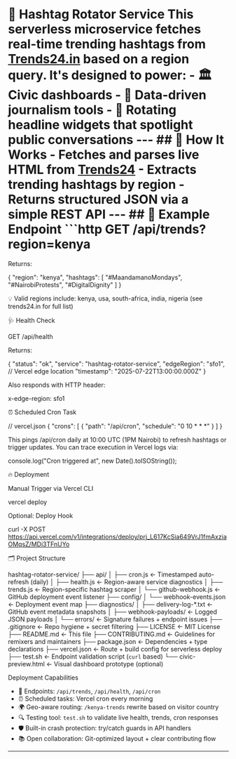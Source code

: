 
# 📡 Hashtag Rotator Service This serverless microservice fetches **real-time trending hashtags** from [Trends24.in](https://trends24.in) based on a region query. It's designed to power: - 🏛️ Civic dashboards - 📰 Data-driven journalism tools - 🎯 Rotating headline widgets that spotlight public conversations --- ## 🔧 How It Works - Fetches and parses live HTML from [Trends24](https://trends24.in) - Extracts trending hashtags by region - Returns structured JSON via a simple REST API --- ## 🧪 Example Endpoint ```http GET /api/trends?region=kenya 

Returns:

{ "region": "kenya", "hashtags": [ "#MaandamanoMondays", "#NairobiProtests", "#DigitalDignity" ] } 

💡 Valid regions include: kenya, usa, south-africa, india, nigeria (see trends24.in for full list)

🩺 Health Check

GET /api/health 

Returns:

{ "status": "ok", "service": "hashtag-rotator-service", "edgeRegion": "sfo1", // Vercel edge location "timestamp": "2025-07-22T13:00:00.000Z" } 

Also responds with HTTP header:

x-edge-region: sfo1 

⏰ Scheduled Cron Task

// vercel.json { "crons": [ { "path": "/api/cron", "schedule": "0 10 * * *" } ] } 

This pings /api/cron daily at 10:00 UTC (1PM Nairobi) to refresh hashtags or trigger updates.
You can trace execution in Vercel logs via:

console.log("Cron triggered at", new Date().toISOString()); 

🔥 Deployment

Manual Trigger via Vercel CLI

vercel deploy 

Optional: Deploy Hook

curl -X POST https://api.vercel.com/v1/integrations/deploy/prj_L617KcSia649VrJ1fmAxziaOMqsZ/MDi3TFnUYo 

🗂️ Project Structure

hashtag-rotator-service/
├── api/
│   ├── cron.js               ← Timestamped auto-refresh (daily)
│   ├── health.js             ← Region-aware service diagnostics
│   ├── trends.js             ← Region-specific hashtag scraper
│   └── github-webhook.js     ← GitHub deployment event listener
├── config/
│   └── webhook-events.json   ← Deployment event map
├── diagnostics/
│   ├── delivery-log-*.txt    ← GitHub event metadata snapshots
│   ├── webhook-payloads/     ← Logged JSON payloads
│   └── errors/               ← Signature failures + endpoint issues
├── .gitignore                ← Repo hygiene + secret filtering
├── LICENSE                   ← MIT License
├── README.md                 ← This file
├── CONTRIBUTING.md           ← Guidelines for remixers and maintainers
├── package.json              ← Dependencies + type declarations
├── vercel.json               ← Route + build config for serverless deploy
├── test.sh                   ← Endpoint validation script (`curl` based)
└── civic-preview.html        ← Visual dashboard prototype (optional)

Deployment Capabilities

- 💬 Endpoints: `/api/trends`, `/api/health`, `/api/cron`
- ⏰ Scheduled tasks: Vercel cron every morning
- 🌍 Geo-aware routing: `/kenya-trends` rewrite based on visitor country
- 🔍 Testing tool: `test.sh` to validate live health, trends, cron responses
- 🛡️ Built-in crash protection: try/catch guards in API handlers
- 📚 Open collaboration: Git-optimized layout + clear contributing flow

---

